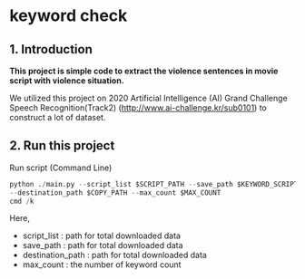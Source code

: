 # keyword check

## 1. Introduction

**This project is simple code to extract the violence sentences in movie script with violence situation.**

We utilized this project on 2020 Artificial Intelligence (AI) Grand Challenge Speech Recognition(Track2) (http://www.ai-challenge.kr/sub0101) to construct a lot of dataset.


## 2. Run this project

Run script (Command Line)

```python
python ./main.py --script_list $SCRIPT_PATH --save_path $KEYWORD_SCRIPT_PATH \
--destination_path $COPY_PATH --max_count $MAX_COUNT
cmd /k
```

Here, 
- script_list : path for total downloaded data
- save_path : path for total downloaded data
- destination_path : path for total downloaded data
- max_count : the number of keyword count
